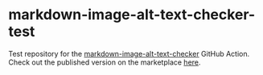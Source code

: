 # markdown-image-alt-text-checker-test
Test repository for the [markdown-image-alt-text-checker](https://github.com/ruthtxh/markdown-image-alt-text-checker) GitHub Action.
Check out the published version on the marketplace [here](https://github.com/marketplace/actions/markdown-image-alt-text-checker).
